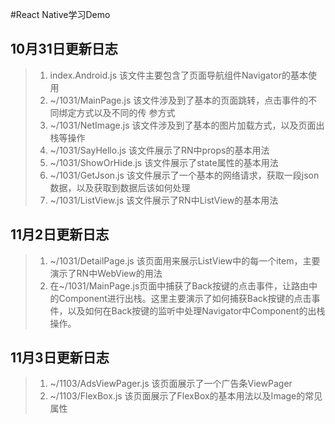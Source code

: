 #React Native学习Demo
## 10月31日更新日志

>1.  index.Android.js    该文件主要包含了页面导航组件Navigator的基本使用  
>2.   ~/1031/MainPage.js   该文件涉及到了基本的页面跳转，点击事件的不同绑定方式以及不同的传  参方式  
>3.  ~/1031/NetImage.js   该文件涉及到了基本的图片加载方式，以及页面出栈等操作     
>4.  ~/1031/SayHello.js    该文件展示了RN中props的基本用法  
>5.  ~/1031/ShowOrHide.js  该文件展示了state属性的基本用法  
>6.  ~/1031/GetJson.js     该文件展示了一个基本的网络请求，获取一段json数据，以及获取到数据后该如何处理  
>7.  ~/1031/ListView.js     该文件展示了RN中ListView的基本用法


## 11月2日更新日志
>1. ~/1031/DetailPage.js  该页面用来展示ListView中的每一个item，主要演示了RN中WebView的用法
>2. 在~/1031/MainPage.js页面中捕获了Back按键的点击事件，让路由中的Component进行出栈。这里主要演示了如何捕获Back按键的点击事件，以及如何在Back按键的监听中处理Navigator中Component的出栈操作。

## 11月3日更新日志
>1. ~/1103/AdsViewPager.js 该页面展示了一个广告条ViewPager
>2. ~/1103/FlexBox.js 该页面展示了FlexBox的基本用法以及Image的常见属性
